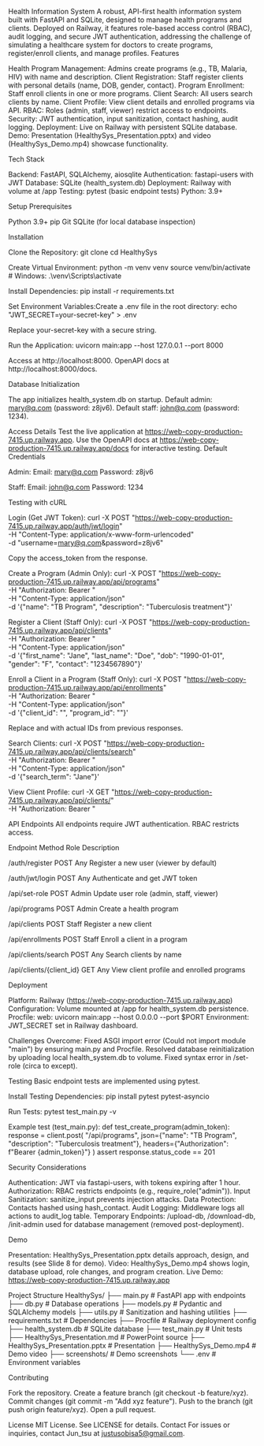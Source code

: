 Health Information System
A robust, API-first health information system built with FastAPI and SQLite, designed to manage health programs and clients. Deployed on Railway, it features role-based access control (RBAC), audit logging, and secure JWT authentication, addressing the challenge of simulating a healthcare system for doctors to create programs, register/enroll clients, and manage profiles.
Features

Health Program Management: Admins create programs (e.g., TB, Malaria, HIV) with name and description.
Client Registration: Staff register clients with personal details (name, DOB, gender, contact).
Program Enrollment: Staff enroll clients in one or more programs.
Client Search: All users search clients by name.
Client Profile: View client details and enrolled programs via API.
RBAC: Roles (admin, staff, viewer) restrict access to endpoints.
Security: JWT authentication, input sanitization, contact hashing, audit logging.
Deployment: Live on Railway with persistent SQLite database.
Demo: Presentation (HealthySys_Presentation.pptx) and video (HealthySys_Demo.mp4) showcase functionality.

Tech Stack

Backend: FastAPI, SQLAlchemy, aiosqlite
Authentication: fastapi-users with JWT
Database: SQLite (health_system.db)
Deployment: Railway with volume at /app
Testing: pytest (basic endpoint tests)
Python: 3.9+

Setup
Prerequisites

Python 3.9+
pip
Git
SQLite (for local database inspection)

Installation

Clone the Repository:
git clone <your-repo-url>
cd HealthySys


Create Virtual Environment:
python -m venv venv
source venv/bin/activate  # Windows: .\venv\Scripts\activate


Install Dependencies:
pip install -r requirements.txt


Set Environment Variables:Create a .env file in the root directory:
echo "JWT_SECRET=your-secret-key" > .env

Replace your-secret-key with a secure string.

Run the Application:
uvicorn main:app --host 127.0.0.1 --port 8000

Access at http://localhost:8000. OpenAPI docs at http://localhost:8000/docs.


Database Initialization

The app initializes health_system.db on startup.
Default admin: mary@q.com (password: z8jv6).
Default staff: john@q.com (password: 1234).

Access Details
Test the live application at https://web-copy-production-7415.up.railway.app. Use the OpenAPI docs at https://web-copy-production-7415.up.railway.app/docs for interactive testing.
Default Credentials

Admin:
Email: mary@q.com
Password: z8jv6


Staff:
Email: john@q.com
Password: 1234



Testing with cURL

Login (Get JWT Token):
curl -X POST "https://web-copy-production-7415.up.railway.app/auth/jwt/login" \
-H "Content-Type: application/x-www-form-urlencoded" \
-d "username=mary@q.com&password=z8jv6"

Copy the access_token from the response.

Create a Program (Admin Only):
curl -X POST "https://web-copy-production-7415.up.railway.app/api/programs" \
-H "Authorization: Bearer <admin-token>" \
-H "Content-Type: application/json" \
-d '{"name": "TB Program", "description": "Tuberculosis treatment"}'


Register a Client (Staff Only):
curl -X POST "https://web-copy-production-7415.up.railway.app/api/clients" \
-H "Authorization: Bearer <staff-token>" \
-H "Content-Type: application/json" \
-d '{"first_name": "Jane", "last_name": "Doe", "dob": "1990-01-01", "gender": "F", "contact": "1234567890"}'


Enroll a Client in a Program (Staff Only):
curl -X POST "https://web-copy-production-7415.up.railway.app/api/enrollments" \
-H "Authorization: Bearer <staff-token>" \
-H "Content-Type: application/json" \
-d '{"client_id": "<client-uuid>", "program_id": "<program-uuid>"}'

Replace <client-uuid> and <program-uuid> with actual IDs from previous responses.

Search Clients:
curl -X POST "https://web-copy-production-7415.up.railway.app/api/clients/search" \
-H "Authorization: Bearer <token>" \
-H "Content-Type: application/json" \
-d '{"search_term": "Jane"}'


View Client Profile:
curl -X GET "https://web-copy-production-7415.up.railway.app/api/clients/<client-uuid>" \
-H "Authorization: Bearer <token>"



API Endpoints
All endpoints require JWT authentication. RBAC restricts access.



Endpoint
Method
Role
Description



/auth/register
POST
Any
Register a new user (viewer by default)


/auth/jwt/login
POST
Any
Authenticate and get JWT token


/api/set-role
POST
Admin
Update user role (admin, staff, viewer)


/api/programs
POST
Admin
Create a health program


/api/clients
POST
Staff
Register a new client


/api/enrollments
POST
Staff
Enroll a client in a program


/api/clients/search
POST
Any
Search clients by name


/api/clients/{client_id}
GET
Any
View client profile and enrolled programs


Deployment

Platform: Railway (https://web-copy-production-7415.up.railway.app)
Configuration:
Volume mounted at /app for health_system.db persistence.
Procfile: web: uvicorn main:app --host 0.0.0.0 --port $PORT
Environment: JWT_SECRET set in Railway dashboard.


Challenges Overcome:
Fixed ASGI import error (Could not import module "main") by ensuring main.py and Procfile.
Resolved database reinitialization by uploading local health_system.db to volume.
Fixed syntax error in /set-role (circa to except).



Testing
Basic endpoint tests are implemented using pytest.

Install Testing Dependencies:
pip install pytest pytest-asyncio


Run Tests:
pytest test_main.py -v



Example test (test_main.py):
def test_create_program(admin_token):
    response = client.post(
        "/api/programs",
        json={"name": "TB Program", "description": "Tuberculosis treatment"},
        headers={"Authorization": f"Bearer {admin_token}"}
    )
    assert response.status_code == 201

Security Considerations

Authentication: JWT via fastapi-users, with tokens expiring after 1 hour.
Authorization: RBAC restricts endpoints (e.g., require_role("admin")).
Input Sanitization: sanitize_input prevents injection attacks.
Data Protection: Contacts hashed using hash_contact.
Audit Logging: Middleware logs all actions to audit_log table.
Temporary Endpoints: /upload-db, /download-db, /init-admin used for database management (removed post-deployment).

Demo

Presentation: HealthySys_Presentation.pptx details approach, design, and results (see Slide 8 for demo).
Video: HealthySys_Demo.mp4 shows login, database upload, role changes, and program creation.
Live Demo: https://web-copy-production-7415.up.railway.app

Project Structure
HealthySys/
├── main.py             # FastAPI app with endpoints
├── db.py              # Database operations
├── models.py          # Pydantic and SQLAlchemy models
├── utils.py           # Sanitization and hashing utilities
├── requirements.txt   # Dependencies
├── Procfile           # Railway deployment config
├── health_system.db   # SQLite database
├── test_main.py       # Unit tests
├── HealthySys_Presentation.md  # PowerPoint source
├── HealthySys_Presentation.pptx  # Presentation
├── HealthySys_Demo.mp4  # Demo video
├── screenshots/       # Demo screenshots
└── .env               # Environment variables

Contributing

Fork the repository.
Create a feature branch (git checkout -b feature/xyz).
Commit changes (git commit -m "Add xyz feature").
Push to the branch (git push origin feature/xyz).
Open a pull request.

License
MIT License. See LICENSE for details.
Contact
For issues or inquiries, contact Jun_tsu at justusobisa5@gmail.com.
